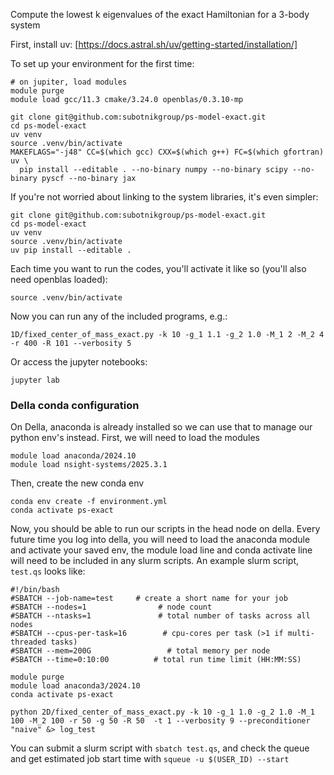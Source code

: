 Compute the lowest k eigenvalues of the exact Hamiltonian for a 3-body system

First, install uv:
[https://docs.astral.sh/uv/getting-started/installation/]

To set up your environment for the first time:
```
# on jupiter, load modules
module purge
module load gcc/11.3 cmake/3.24.0 openblas/0.3.10-mp 

git clone git@github.com:subotnikgroup/ps-model-exact.git
cd ps-model-exact
uv venv
source .venv/bin/activate
MAKEFLAGS="-j48" CC=$(which gcc) CXX=$(which g++) FC=$(which gfortran) uv \
  pip install --editable . --no-binary numpy --no-binary scipy --no-binary pyscf --no-binary jax
```

If you're not worried about linking to the system libraries, it's even simpler:
```
git clone git@github.com:subotnikgroup/ps-model-exact.git
cd ps-model-exact
uv venv
source .venv/bin/activate
uv pip install --editable .
```

Each time you want to run the codes, you'll activate it like so (you'll also need openblas loaded):
```
source .venv/bin/activate
```

Now you can run any of the included programs, e.g.:
```
1D/fixed_center_of_mass_exact.py -k 10 -g_1 1.1 -g_2 1.0 -M_1 2 -M_2 4 -r 400 -R 101 --verbosity 5
```
Or access the jupyter notebooks:
```
jupyter lab
```

### Della conda configuration

On Della, anaconda is already installed so we can use that to manage our python env's instead. First, we will need to load the modules
```
module load anaconda/2024.10
module load nsight-systems/2025.3.1
```
Then, create the new conda env
```
conda env create -f environment.yml
conda activate ps-exact
```
Now, you should be able to run our scripts in the head node on della. Every future time you log into della, you will need to load the anaconda module and activate your saved env, the module load line and conda activate line will need to be included in any slurm scripts. An example slurm script, `test.qs` looks like:
```
#!/bin/bash
#SBATCH --job-name=test     # create a short name for your job
#SBATCH --nodes=1                # node count
#SBATCH --ntasks=1               # total number of tasks across all nodes
#SBATCH --cpus-per-task=16        # cpu-cores per task (>1 if multi-threaded tasks)
#SBATCH --mem=200G                 # total memory per node
#SBATCH --time=0:10:00          # total run time limit (HH:MM:SS)

module purge
module load anaconda3/2024.10
conda activate ps-exact

python 2D/fixed_center_of_mass_exact.py -k 10 -g_1 1.0 -g_2 1.0 -M_1 100 -M_2 100 -r 50 -g 50 -R 50  -t 1 --verbosity 9 --preconditioner "naive" &> log_test
```

You can submit a slurm script with `sbatch test.qs`, and check the queue and get estimated job start time with `squeue -u $(USER_ID) --start`

